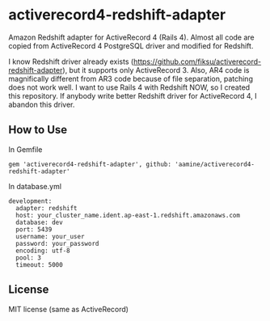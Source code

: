 activerecord4-redshift-adapter
==============================

Amazon Redshift adapter for ActiveRecord 4 (Rails 4).
Almost all code are copied from ActiveRecord 4 PostgreSQL
driver and modified for Redshift.

I know Redshift driver already exists (https://github.com/fiksu/activerecord-redshift-adapter),
but it supports only ActiveRecord 3.  Also, AR4 code is magnifically different
from AR3 code because of file separation, patching does not work well.
I want to use Rails 4 with Redshift NOW, so I created this repository.
If anybody write better Redshift driver for ActiveRecord 4, I abandon this driver.

How to Use
-------------------

In Gemfile
```
gem 'activerecord4-redshift-adapter', github: 'aamine/activerecord4-redshift-adapter'
```

In database.yml
```
development:
  adapter: redshift
  host: your_cluster_name.ident.ap-east-1.redshift.amazonaws.com
  database: dev
  port: 5439
  username: your_user
  password: your_password
  encoding: utf-8
  pool: 3
  timeout: 5000
```

License
---------

MIT license (same as ActiveRecord)
